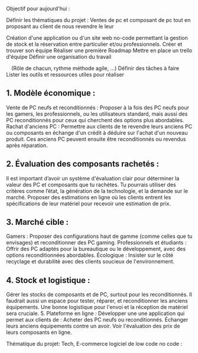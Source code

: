 Objectif pour aujourd'hui :

Définir les thématiques du projet :
Ventes de pc et composant de pc tout en proposant au client de nous revendre le leur

  Création d'une application ou d'un site web no-code permettant la gestion de stock et la réservation entre particulier et/ou professionnels.
Créer et trouver son équipe
Réaliser une première Roadmap
Mettre en place un trello d'équipe
Définir une organisation du travail

 (Rôle de chacun, rythme méthode agile, ...)
Définir des tâches à faire
Lister les outils et ressources utiles pour réaliser
 

 ## 1. Modèle économique :
Vente de PC neufs et reconditionnés : Proposer à la fois des PC neufs pour les gamers, les professionnels, ou les utilisateurs standard, mais aussi des PC reconditionnés pour ceux qui cherchent des options plus abordables.
Rachat d'anciens PC : Permettre aux clients de te revendre leurs anciens PC ou composants en échange d'un crédit à déduire sur l'achat d'un nouveau produit. Ces anciens PC peuvent ensuite être reconditionnés ou revendus après réparation.
## 2. Évaluation des composants rachetés :
Il est important d’avoir un système d'évaluation clair pour déterminer la valeur des PC et composants que tu rachètes. Tu pourrais utiliser des critères comme l’état, la génération de la technologie, et la demande sur le marché.
Proposer des estimations en ligne où les clients entrent les spécifications de leur matériel pour recevoir une estimation de prix.
## 3. Marché cible :
Gamers : Proposer des configurations haut de gamme (comme celles que tu envisages) et reconditionner des PC gaming.
Professionnels et étudiants : Offrir des PC adaptés pour la bureautique ou le développement, avec des options reconditionnées abordables.
Écologique : Insister sur le côté recyclage et durabilité avec des clients soucieux de l'environnement.
## 4. Stock et logistique :
Gérer les stocks de composants et de PC, surtout pour les reconditionnés. Il faudrait aussi un espace pour tester, réparer, et reconditionner les anciens équipements.
Une bonne logistique pour l'envoi et la réception de matériel sera cruciale.
5. Plateforme en ligne :
Développer une une application qui permet aux clients de :
Acheter des PC neufs ou reconditionnés.
Échanger leurs anciens équipements contre un avoir.
Voir l'évaluation des prix de leurs composants en ligne.


Thématique du projet: Tech, E-commerce
logiciel de low code no code :